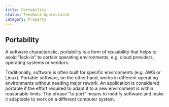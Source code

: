 ```yaml
---
title: Portability
status: Feedback Appreciated
category: Property
---
```

## Portability

A software characteristic, portability is a form of reusability that helps to avoid "lock-in" to certain operating environments, e.g. cloud providers, operating systems or vendors. 

Traditionally, software is often built for specific environments (e.g. AWS or Linux). Portable software, on the other hand, works in different operating environments without needing major rework. An application is considered portable if the effort required to adapt it to a new environment is within reasonable limits. The phrase "to port" means to modify software and make it adaptable to work on a different computer system.
